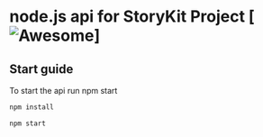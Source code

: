 # 



# node.js api for StoryKit Project [![Awesome](https://cdn.rawgit.com/sindresorhus/awesome/d7305f38d29fed78fa85652e3a63e154dd8e8829/media/badge.svg)]



Start guide
--------------------------------------

To start the api run npm start 

```bash
npm install
```

```bash
npm start
```




